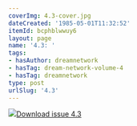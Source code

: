 ```yaml
---
coverImg: 4.3-cover.jpg
dateCreated: '1985-05-01T11:32:52'
itemId: bcphblwwuy6
layout: page
name: '4.3: '
tags:
- hasAuthor: dreamnetwork
- hasTag: dream-network-volume-4
- hasTag: dreamnetwork
type: post
urlSlug: '4.3'
---
```

<img class="card-journal-img" src="../images/4.3-rect.jpg"/><a href="../files/pdfs/Volume_4/4.3-The-Dream-Network-Vol.4-Issue-3.pdf" download="">Download issue 4.3</a>
